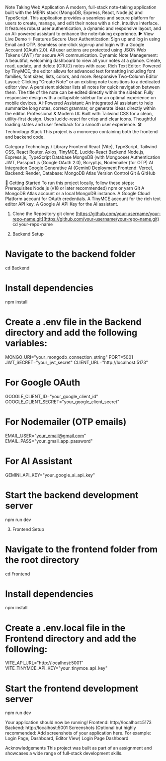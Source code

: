Note Taking Web Application
A modern, full-stack note-taking application built with the MERN stack (MongoDB, Express, React, Node.js) and TypeScript. This application provides a seamless and secure platform for users to create, manage, and edit their notes with a rich, intuitive interface. It features robust user authentication, a dynamic and responsive layout, and an AI-powered assistant to enhance the note-taking experience.
▶️ View Live Demo
✨ Features
Secure User Authentication:
Sign up and log in using Email and OTP.
Seamless one-click sign-up and login with a Google Account (OAuth 2.0).
All user actions are protected using JSON Web Tokens (JWT) for secure API communication.
Dynamic Note Management:
A beautiful, welcoming dashboard to view all your notes at a glance.
Create, read, update, and delete (CRUD) notes with ease.
Rich Text Editor:
Powered by TinyMCE, the editor allows for advanced text formatting including font families, font sizes, lists, colors, and more.
Responsive Two-Column Editor Layout:
Clicking "Create Note" or an existing note transitions to a dedicated editor view.
A persistent sidebar lists all notes for quick navigation between them.
The title of the note can be edited directly within the sidebar.
Fully responsive design with a collapsible sidebar for an optimal experience on mobile devices.
AI-Powered Assistant:
An integrated AI assistant to help summarize long notes, correct grammar, or generate ideas directly within the editor.
Professional & Modern UI:
Built with Tailwind CSS for a clean, utility-first design.
Uses lucide-react for crisp and clear icons.
Thoughtful loading states and user feedback for a smooth user experience.
🛠️ Technology Stack
This project is a monorepo containing both the frontend and backend code.


Category
Technology / Library
Frontend
React (Vite), TypeScript, Tailwind CSS, React Router, Axios, TinyMCE, Lucide-React
Backend
Node.js, Express.js, TypeScript
Database
MongoDB (with Mongoose)
Authentication
JWT, Passport.js (Google OAuth 2.0), Bcrypt.js, Nodemailer (for OTP)
AI Integration
Google Generative AI (Gemini)
Deployment
Frontend: Vercel, Backend: Render, Database: MongoDB Atlas
Version Control
Git & GitHub

🚀 Getting Started
To run this project locally, follow these steps:
Prerequisites
Node.js (v18 or later recommended)
npm or yarn
Git
A MongoDB Atlas account or a local MongoDB instance.
A Google Cloud Platform account for OAuth credentials.
A TinyMCE account for the rich text editor API key.
A Google AI API Key for the AI assistant.
1. Clone the Repository
git clone [https://github.com/your-username/your-repo-name.git](https://github.com/your-username/your-repo-name.git)
cd your-repo-name


2. Backend Setup
# Navigate to the backend folder
cd Backend

# Install dependencies
npm install

# Create a .env file in the Backend directory and add the following variables:
MONGO_URI="your_mongodb_connection_string"
PORT=5001
JWT_SECRET="your_jwt_secret"
CLIENT_URL="http://localhost:5173"

# For Google OAuth
GOOGLE_CLIENT_ID="your_google_client_id"
GOOGLE_CLIENT_SECRET="your_google_client_secret"

# For Nodemailer (OTP emails)
EMAIL_USER="your_email@gmail.com"
EMAIL_PASS="your_gmail_app_password"

# For AI Assistant
GEMINI_API_KEY="your_google_ai_api_key"

# Start the backend development server
npm run dev


3. Frontend Setup
# Navigate to the frontend folder from the root directory
cd Frontend

# Install dependencies
npm install

# Create a .env.local file in the Frontend directory and add the following:
VITE_API_URL="http://localhost:5001"
VITE_TINYMCE_API_KEY="your_tinymce_api_key"

# Start the frontend development server
npm run dev


Your application should now be running!
Frontend: http://localhost:5173
Backend: http://localhost:5001
Screenshots
(Optional but highly recommended: Add screenshots of your application here. For example: Login Page, Dashboard, Editor View)
Login Page
Dashboard





Acknowledgements
This project was built as part of an assignment and showcases a wide range of full-stack development skills.

